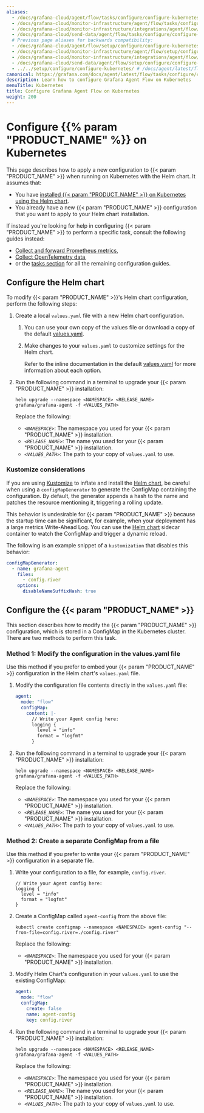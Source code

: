 ```yaml
---
aliases:
  - /docs/grafana-cloud/agent/flow/tasks/configure/configure-kubernetes/
  - /docs/grafana-cloud/monitor-infrastructure/agent/flow/tasks/configure/configure-kubernetes/
  - /docs/grafana-cloud/monitor-infrastructure/integrations/agent/flow/tasks/configure/configure-kubernetes/
  - /docs/grafana-cloud/send-data/agent/flow/tasks/configure/configure-kubernetes/
  # Previous page aliases for backwards compatibility:
  - /docs/grafana-cloud/agent/flow/setup/configure/configure-kubernetes/
  - /docs/grafana-cloud/monitor-infrastructure/agent/flow/setup/configure/configure-kubernetes/
  - /docs/grafana-cloud/monitor-infrastructure/integrations/agent/flow/setup/configure/configure-kubernetes/
  - /docs/grafana-cloud/send-data/agent/flow/setup/configure/configure-kubernetes/
  - ../../setup/configure/configure-kubernetes/ # /docs/agent/latest/flow/setup/configure/configure-kubernetes/
canonical: https://grafana.com/docs/agent/latest/flow/tasks/configure/configure-kubernetes/
description: Learn how to configure Grafana Agent Flow on Kubernetes
menuTitle: Kubernetes
title: Configure Grafana Agent Flow on Kubernetes
weight: 200
---
```


# Configure {{% param "PRODUCT_NAME" %}} on Kubernetes

This page describes how to apply a new configuration to {{< param "PRODUCT_NAME" >}}
when running on Kubernetes with the Helm chart. It assumes that:

- You have [installed {{< param "PRODUCT_NAME" >}} on Kubernetes using the Helm chart][k8s-install].
- You already have a new {{< param "PRODUCT_NAME" >}} configuration that you
  want to apply to your Helm chart installation.

If instead you're looking for help in configuring {{< param "PRODUCT_NAME" >}} to perform a specific task,
consult the following guides instead:

- [Collect and forward Prometheus metrics][prometheus],
- [Collect OpenTelemetry data][otel],
- or the [tasks section][tasks] for all the remaining configuration guides.

[prometheus]: ../../collect-prometheus-metrics/
[otel]: ../../collect-opentelemetry-data/
[tasks]: ../
[k8s-install]: ../../../get-started/install/kubernetes/

## Configure the Helm chart

To modify {{< param "PRODUCT_NAME" >}}'s Helm chart configuration, perform the following steps:

1. Create a local `values.yaml` file with a new Helm chart configuration.

   1. You can use your own copy of the values file or download a copy of the
      default [values.yaml][].

   1. Make changes to your `values.yaml` to customize settings for the
      Helm chart.

      Refer to the inline documentation in the default [values.yaml][] for more
      information about each option.

1. Run the following command in a terminal to upgrade your {{< param "PRODUCT_NAME" >}} installation:

   ```shell
   helm upgrade --namespace <NAMESPACE> <RELEASE_NAME> grafana/grafana-agent -f <VALUES_PATH>
   ```

   Replace the following:

   - _`<NAMESPACE>`_: The namespace you used for your {{< param "PRODUCT_NAME" >}} installation.
   - _`<RELEASE_NAME>`_: The name you used for your {{< param "PRODUCT_NAME" >}} installation.
   - _`<VALUES_PATH>`_: The path to your copy of `values.yaml` to use.

[values.yaml]: https://raw.githubusercontent.com/grafana/agent/main/operations/helm/charts/grafana-agent/values.yaml

### Kustomize considerations

If you are using [Kustomize][] to inflate and install the [Helm chart][], be careful
when using a `configMapGenerator` to generate the ConfigMap containing the
configuration. By default, the generator appends a hash to the name and patches
the resource mentioning it, triggering a rolling update.

This behavior is undesirable for {{< param "PRODUCT_NAME" >}} because the
startup time can be significant, for example, when your deployment has a large
metrics Write-Ahead Log. You can use the [Helm chart][] sidecar container to
watch the ConfigMap and trigger a dynamic reload.

The following is an example snippet of a `kustomization` that disables this behavior:

```yaml
configMapGenerator:
  - name: grafana-agent
    files:
      - config.river
    options:
      disableNameSuffixHash: true
```

## Configure the {{< param "PRODUCT_NAME" >}}

This section describes how to modify the {{< param "PRODUCT_NAME" >}} configuration, which is stored in a ConfigMap in the Kubernetes cluster.
There are two methods to perform this task.

### Method 1: Modify the configuration in the values.yaml file

Use this method if you prefer to embed your {{< param "PRODUCT_NAME" >}} configuration in the Helm chart's `values.yaml` file.

1. Modify the configuration file contents directly in the `values.yaml` file:

   ```yaml
   agent:
     mode: "flow"
     configMap:
       content: |-
         // Write your Agent config here:
         logging {
           level = "info"
           format = "logfmt"
         }
   ```

1. Run the following command in a terminal to upgrade your {{< param "PRODUCT_NAME" >}} installation:

   ```shell
   helm upgrade --namespace <NAMESPACE> <RELEASE_NAME> grafana/grafana-agent -f <VALUES_PATH>
   ```

   Replace the following:

   - _`<NAMESPACE>`_: The namespace you used for your {{< param "PRODUCT_NAME" >}} installation.
   - _`<RELEASE_NAME>`_: The name you used for your {{< param "PRODUCT_NAME" >}} installation.
   - _`<VALUES_PATH>`_: The path to your copy of `values.yaml` to use.

### Method 2: Create a separate ConfigMap from a file

Use this method if you prefer to write your {{< param "PRODUCT_NAME" >}} configuration in a separate file.

1. Write your configuration to a file, for example, `config.river`.

   ```river
   // Write your Agent config here:
   logging {
     level = "info"
     format = "logfmt"
   }
   ```

1. Create a ConfigMap called `agent-config` from the above file:

   ```shell
   kubectl create configmap --namespace <NAMESPACE> agent-config "--from-file=config.river=./config.river"
   ```

   Replace the following:

   - _`<NAMESPACE>`_: The namespace you used for your {{< param "PRODUCT_NAME" >}} installation.

1. Modify Helm Chart's configuration in your `values.yaml` to use the existing ConfigMap:

   ```yaml
   agent:
     mode: "flow"
     configMap:
       create: false
       name: agent-config
       key: config.river
   ```

1. Run the following command in a terminal to upgrade your {{< param "PRODUCT_NAME" >}} installation:

   ```shell
   helm upgrade --namespace <NAMESPACE> <RELEASE_NAME> grafana/grafana-agent -f <VALUES_PATH>
   ```

   Replace the following:

   - _`<NAMESPACE>`_: The namespace you used for your {{< param "PRODUCT_NAME" >}} installation.
   - _`<RELEASE_NAME>`_: The name you used for your {{< param "PRODUCT_NAME" >}} installation.
   - _`<VALUES_PATH>`_: The path to your copy of `values.yaml` to use.

[Helm chart]: https://github.com/grafana/agent/tree/main/operations/helm/charts/grafana-agent
[Kustomize]: https://kubernetes.io/docs/tasks/manage-kubernetes-objects/kustomization/
